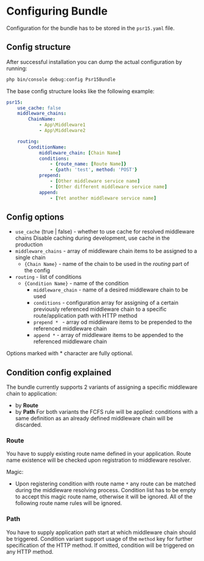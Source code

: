 # Configuring Bundle
Configuration for the bundle has to be stored in the `psr15.yaml` file.
## Config structure
After successful installation you can dump the actual configuration by running:
```bash
php bin/console debug:config Psr15Bundle
```
The base config structure looks like the following example:
```yaml
psr15:
    use_cache: false
    middleware_chains:
        ChainName:
            - App\Middleware1
            - App\Middleware2

    routing:
        ConditionName:
            middleware_chain: [Chain Name]
            conditions:
                - {route_name: [Route Name]}
                - {path: 'test', method: 'POST'}
            prepend:
                - [Other middleware service name]
                - [Other different middleware service name]
            append:
                - [Yet another middleware service name]
```

## Config options
- `use_cache` (true | false) - whether to use cache for resolved middleware chains
Disable caching during development, use cache in the production
- `middleware_chains` - array of middleware chain items to be assigned to a single chain
    - `{Chain Name}` - name of the chain to be used in the _routing_ part of the config
- `routing` - list of conditions
    - `{Condition Name}` - name of the condition
        - `middleware_chain` - name of a desired middleware chain to be used
        - `conditions` - configuration array for assigning of a certain previously referenced
        middleware chain to a specific route/application path with HTTP method
        - `prepend * ` - array od middleware items to be prepended to the referenced middleware chain
        - `append *` - array of middleware items to be appended to the referenced middleware chain

Options marked with * character are fully optional.

## Condition config explained
The bundle currently supports 2 variants of assigning a specific middleware chain to application:
- by **Route**
- by **Path**
For both variants the FCFS rule will be applied: 
conditions with a same definition as an already defined middleware chain will be discarded.
### Route
You have to supply existing route name defined in your application. 
Route name existence will be checked upon registration to middleware resolver.

Magic:
- Upon registering condition with route name `*` any route can be matched during the middleware resolving process. 
Condition list has to be empty to accept this magic route name, otherwise it will be ignored.
All of the following route name rules will be ignored.
### Path
You have to supply application path start at which middleware chain should be triggered.
Condition variant support usage of the `method` key for further specification of the HTTP method.
If omitted, condition will be triggered on any HTTP method.
